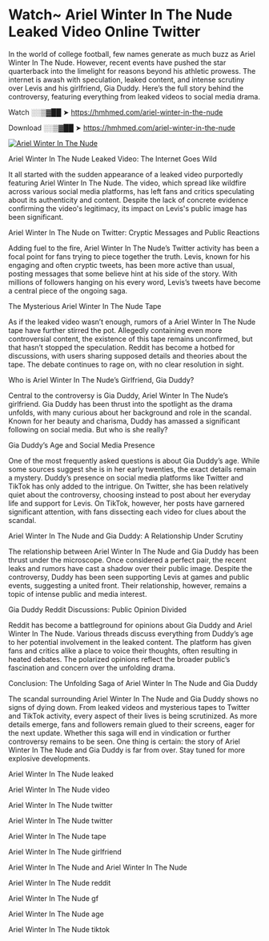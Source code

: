 # Watch~ Ariel Winter In The Nude Leaked Video Online Twitter

In the world of college football, few names generate as much buzz as Ariel Winter In The Nude. However, recent events have pushed the star quarterback into the limelight for reasons beyond his athletic prowess. The internet is awash with speculation, leaked content, and intense scrutiny over Levis and his girlfriend, Gia Duddy. Here’s the full story behind the controversy, featuring everything from leaked videos to social media drama.

Watch ░░▒▓██ ➤ https://hmhmed.com/ariel-winter-in-the-nude

Download ░░▒▓██ ➤ https://hmhmed.com/ariel-winter-in-the-nude

[![Ariel Winter In The Nude](https://i.imgur.com/dJHk4Zq.gif)](https://hmhmed.com/ariel-winter-in-the-nude)

Ariel Winter In The Nude Leaked Video: The Internet Goes Wild

It all started with the sudden appearance of a leaked video purportedly featuring Ariel Winter In The Nude. The video, which spread like wildfire across various social media platforms, has left fans and critics speculating about its authenticity and content. Despite the lack of concrete evidence confirming the video's legitimacy, its impact on Levis's public image has been significant.

Ariel Winter In The Nude on Twitter: Cryptic Messages and Public Reactions

Adding fuel to the fire, Ariel Winter In The Nude’s Twitter activity has been a focal point for fans trying to piece together the truth. Levis, known for his engaging and often cryptic tweets, has been more active than usual, posting messages that some believe hint at his side of the story. With millions of followers hanging on his every word, Levis’s tweets have become a central piece of the ongoing saga.

The Mysterious Ariel Winter In The Nude Tape

As if the leaked video wasn’t enough, rumors of a Ariel Winter In The Nude tape have further stirred the pot. Allegedly containing even more controversial content, the existence of this tape remains unconfirmed, but that hasn’t stopped the speculation. Reddit has become a hotbed for discussions, with users sharing supposed details and theories about the tape. The debate continues to rage on, with no clear resolution in sight.

Who is Ariel Winter In The Nude’s Girlfriend, Gia Duddy?

Central to the controversy is Gia Duddy, Ariel Winter In The Nude’s girlfriend. Gia Duddy has been thrust into the spotlight as the drama unfolds, with many curious about her background and role in the scandal. Known for her beauty and charisma, Duddy has amassed a significant following on social media. But who is she really?

Gia Duddy’s Age and Social Media Presence

One of the most frequently asked questions is about Gia Duddy’s age. While some sources suggest she is in her early twenties, the exact details remain a mystery. Duddy’s presence on social media platforms like Twitter and TikTok has only added to the intrigue. On Twitter, she has been relatively quiet about the controversy, choosing instead to post about her everyday life and support for Levis. On TikTok, however, her posts have garnered significant attention, with fans dissecting each video for clues about the scandal.

Ariel Winter In The Nude and Gia Duddy: A Relationship Under Scrutiny

The relationship between Ariel Winter In The Nude and Gia Duddy has been thrust under the microscope. Once considered a perfect pair, the recent leaks and rumors have cast a shadow over their public image. Despite the controversy, Duddy has been seen supporting Levis at games and public events, suggesting a united front. Their relationship, however, remains a topic of intense public and media interest.

Gia Duddy Reddit Discussions: Public Opinion Divided

Reddit has become a battleground for opinions about Gia Duddy and Ariel Winter In The Nude. Various threads discuss everything from Duddy’s age to her potential involvement in the leaked content. The platform has given fans and critics alike a place to voice their thoughts, often resulting in heated debates. The polarized opinions reflect the broader public’s fascination and concern over the unfolding drama.

Conclusion: The Unfolding Saga of Ariel Winter In The Nude and Gia Duddy

The scandal surrounding Ariel Winter In The Nude and Gia Duddy shows no signs of dying down. From leaked videos and mysterious tapes to Twitter and TikTok activity, every aspect of their lives is being scrutinized. As more details emerge, fans and followers remain glued to their screens, eager for the next update. Whether this saga will end in vindication or further controversy remains to be seen. One thing is certain: the story of Ariel Winter In The Nude and Gia Duddy is far from over. Stay tuned for more explosive developments.

Ariel Winter In The Nude leaked

Ariel Winter In The Nude video

Ariel Winter In The Nude twitter

Ariel Winter In The Nude twitter

Ariel Winter In The Nude tape

Ariel Winter In The Nude girlfriend

Ariel Winter In The Nude and Ariel Winter In The Nude

Ariel Winter In The Nude reddit

Ariel Winter In The Nude gf

Ariel Winter In The Nude age

Ariel Winter In The Nude tiktok